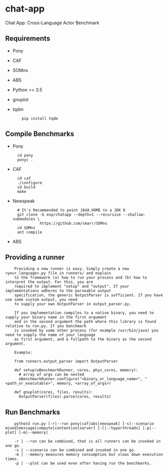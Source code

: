 # chat-app
Chat App: Cross-Language Actor Benchmark

## Requirements
  * Pony
  * CAF
  * SOMns
  * ABS
  * Python >= 3.5
  * gnuplot
  * tqdm

            pip install tqdm

## Compile Benchmarks
* Pony

        cd pony
        ponyc .

* CAF

        cd caf
        ./configure
        cd build
        make

* Newspeak

        # It's Recommended to point JAVA_HOME to a JDK 8
        git clone -b exp/chatapp --depth=1 --recursive --shallow-submodules \
                  https://github.com/smarr/SOMns
        cd SOMns
        ant compile

* ABS

## Providing a runner
        Providing a new runner is easy. Simply create a new <your_language>.py file in runners/ and explain
        to the framework (a) how to run your process and (b) how to interpret the output. For this, you are
        required to implement "setup" and "output". If your implementations adheres to the parseable output
        specification, the generic OutputParser is sufficient. If you have use some custom output, you need
        to supply your own OutputParser in output_parser.py.

        If you implementation compiles to a native binary, you need to supply your binary name in the first argument
        and in the second argument the path where this library is found relative to run.py. If you benchmark
        is invoked by some other process (for example /usr/bin/java) you need to supply the name of your language
        as first argument, and a fullpath to the binary as the second argument.

        Example:

        from runners.output_parser import OutputParser

        def setup(oBenchmarkRunner, cores, phys_cores, memory):
          # array of args can be nested
          oBenchmarkRunner.configure("<binary_or_language_name>", "<path_or_executable>", memory, <array_of_args>)

        def gnuplot(cores, files, results):
          OutputParser(files).parse(cores, results)

## Run Benchmarks

        python3 run.py [-r|--run pony|caf|abs|newspeak] [-s|--scenario mixed|message|compute|contention|server] [-l|--hyperthreads] [-p|--plot] [-m|--memory]

        -r | --run can be combined, that is all runners can be invoked in one go.
        -s | --scenario can be combined and invoked in one go.
        -m | --memory measures memory consumption but slows down execution times.
        -p | --plot can be used even after having run the benchmarks.
